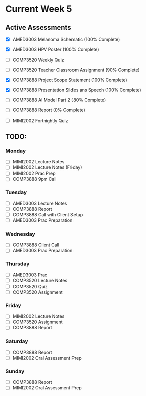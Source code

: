 # Current Week 5

## Active Assessments

- [x] AMED3003 Melanoma Schematic (100% Complete)
- [x] AMED3003 HPV Poster (100% Complete)

- [ ] COMP3520 Weekly Quiz
- [ ] COMP3520 Teacher Classroom Assignment (90% Complete)

- [x] COMP3888 Project Scope Statement (100% Complete)
- [x] COMP3888 Presentation Sildes ans Speech (100% Complete)
- [ ] COMP3888 AI Model Part 2 (80% Complete)
- [ ] COMP3888 Report (0% Complete)

- [ ] MIMI2002 Fortnightly Quiz

## TODO:

### Monday

- [ ] MIMI2002 Lecture Notes
- [ ] MIMI2002 Lecture Notes (Friday)
- [ ] MIMI2002 Prac Prep
- [ ] COMP3888 9pm Call

### Tuesday

- [ ] AMED3003 Lecture Notes
- [ ] COMP3888 Report
- [ ] COMP3888 Call with Client Setup
- [ ] AMED3003 Prac Preparation

### Wednesday

- [ ] COMP3888 Client Call
- [ ] AMED3003 Prac Preparation

### Thursday

- [ ] AMED3003 Prac
- [ ] COMP3520 Lecture Notes
- [ ] COMP3520 Quiz
- [ ] COMP3520 Assignment

### Friday

- [ ] MIMI2002 Lecture Notes
- [ ] COMP3520 Assignment
- [ ] COMP3888 Report

### Saturday

- [ ] COMP3888 Report
- [ ] MIMI2002 Oral Assessment Prep

### Sunday

- [ ] COMP3888 Report
- [ ] MIMI2002 Oral Assessment Prep

